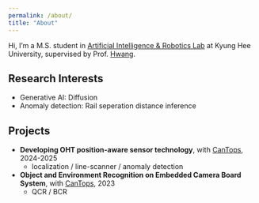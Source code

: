 ```yaml
---
permalink: /about/
title: "About"
---
```


Hi, I’m a M.S. student in [Artificial Intelligence & Robotics Lab](http://airlab.khu.ac.kr/) at Kyung Hee University, supervised by Prof. [Hwang](https://sites.google.com/view/hyoseok-hwang).

## Research Interests

- Generative AI: Diffusion
- Anomaly detection: Rail seperation distance inference

## Projects

- **Developing OHT position-aware sensor technology**, with [CanTops](http://cantops.com/eng/), 2024-2025
    - localization / line-scanner / anomaly detection
- **Object and Environment Recognition on Embedded Camera Board System**, with [CanTops](http://cantops.com/eng/), 2023
    - QCR / BCR